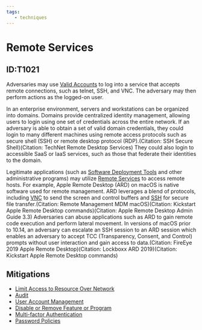 ```yaml
---
tags:
   - techniques
---
```

# Remote Services
## ID:T1021
Adversaries may use [Valid Accounts](/mitre/techniques/T1078) to log into a service that accepts remote connections, such as telnet, SSH, and VNC. The adversary may then perform actions as the logged-on user.

In an enterprise environment, servers and workstations can be organized into domains. Domains provide centralized identity management, allowing users to login using one set of credentials across the entire network. If an adversary is able to obtain a set of valid domain credentials, they could login to many different machines using remote access protocols such as secure shell (SSH) or remote desktop protocol (RDP).(Citation: SSH Secure Shell)(Citation: TechNet Remote Desktop Services) They could also login to accessible SaaS or IaaS services, such as those that federate their identities to the domain. 

Legitimate applications (such as [Software Deployment Tools](/mitre/techniques/T1072) and other administrative programs) may utilize [Remote Services](/mitre/techniques/T1021) to access remote hosts. For example, Apple Remote Desktop (ARD) on macOS is native software used for remote management. ARD leverages a blend of protocols, including [VNC](/mitre/techniques/T1021/005) to send the screen and control buffers and [SSH](/mitre/techniques/T1021/004) for secure file transfer.(Citation: Remote Management MDM macOS)(Citation: Kickstart Apple Remote Desktop commands)(Citation: Apple Remote Desktop Admin Guide 3.3) Adversaries can abuse applications such as ARD to gain remote code execution and perform lateral movement. In versions of macOS prior to 10.14, an adversary can escalate an SSH session to an ARD session which enables an adversary to accept TCC (Transparency, Consent, and Control) prompts without user interaction and gain access to data.(Citation: FireEye 2019 Apple Remote Desktop)(Citation: Lockboxx ARD 2019)(Citation: Kickstart Apple Remote Desktop commands)
## Mitigations
* [Limit Access to Resource Over Network](/mitre/mitigations/M1035)
* [Audit](/mitre/mitigations/M1047)
* [User Account Management](/mitre/mitigations/M1018)
* [Disable or Remove Feature or Program](/mitre/mitigations/M1042)
* [Multi-factor Authentication](/mitre/mitigations/M1032)
* [Password Policies](/mitre/mitigations/M1027)
